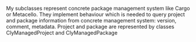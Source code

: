 My subclasses represent concrete package management system like Cargo or Metacello.
They implement behaviour which is needed to query project and package information from concrete management system: version, comment, metadata.
Project and package are represented by classes ClyManagedProject and ClyManagedPackage